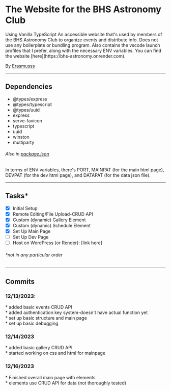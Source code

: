 <h1>The Website for the BHS Astronomy Club</h1>
Using Vanilla TypeScript
An accessible website that's used by members of the BHS Astronomy Club to organize events and distribute info. Does not use any boilerplate or bundling program. Also contains the vscode launch profiles that I prefer, along with the necessary ENV variables. You can find the website [here](https://bhs-astronomy.onrender.com).

By [Erasmusss](https://github.com/Erasmusss)

---
<h2>Dependencies</h2>
<ul>
    <li>@types/express</li>
    <li>@types/typescript</li>
    <li>@types/uuid</li>
    <li>express</li>
    <li>serve-favicon</li>
    <li>typescript</li>
    <li>uuid</li>
    <li>winston</li>
    <li>multiparty</li>
</ul>
<h6>Also in <a href="https://github.com/Erasmusss/BHS_Astronomy/blob/main/package.json">package.json</a> </h6>

In terms of ENV variables, there's PORT, MAINPAT (for the main html page), DEVPAT (for the dev html page), and DATAPAT (for the data json file).

---
<h2>Tasks*</h2>

- [x] Initial Setup
- [x] Remote Editing/File Upload-CRUD API
- [x] Custom (dynamic) Gallery Element
- [x] Custom (dynamic) Schedule Element
- [x] Set Up Main Page
- [ ] Set Up Dev Page
- [ ] Host on WordPress (or Render): [link here]

<h6>*not in any particular order</h6>

---
<h2>Commits</h2>
<h3>12/13/2023:</h3>
* added basic events CRUD API <br>
* added authentication key system-doesn't have actual function yet <br>
* set up basic structure and main page <br>
* set up basic debugging <br>

<h3>12/14/2023</h3>
* added basic gallery CRUD API<br>
* started working on css and html for mainpage<br>

<h3>12/16/2023</h3>
* Finished overall main page with elements<br>
* elements use CRUD API for data (not thoroughly tested)<br>

